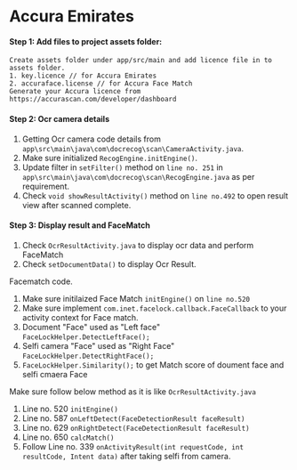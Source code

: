 # Accura Emirates

#### Step 1: Add files to project assets folder:
```
Create assets folder under app/src/main and add licence file in to assets folder.
1. key.licence // for Accura Emirates
2. accuraface.license // for Accura Face Match
Generate your Accura licence from https://accurascan.com/developer/dashboard
```
#### Step 2: Ocr camera details

1. Getting Ocr camera code details from `app\src\main\java\com\docrecog\scan\CameraActivity.java`.
2. Make sure initialized `RecogEngine.initEngine()`.
3. Update filter in `setFilter()` method on `line no. 251` in `app\src\main\java\com\docrecog\scan\RecogEngine.java` as per requirement.
4. Check `void showResultActivity()` method on `line no.492` to open result view after scanned complete.

#### Step 3: Display result and FaceMatch

1. Check `OcrResultActivity.java` to display ocr data and perform FaceMatch
2. Check `setDocumentData()` to display Ocr Result.

Facematch code.

1. Make sure initilaized Face Match `initEngine()` on `line no.520`
2. Make sure implement `com.inet.facelock.callback.FaceCallback` to your activity context for Face match.
3. Document "Face" used as "Left face" `FaceLockHelper.DetectLeftFace();`
4. Selfi camera "Face" used as "Right Face" `FaceLockHelper.DetectRightFace();`
5. `FaceLockHelper.Similarity();` to get Match score of doument face and selfi cmaera Face

Make sure follow below method as it is like `OcrResultActivity.java`
1. Line no. 520 `initEngine()`
2. Line no. 587 `onLeftDetect(FaceDetectionResult faceResult)`
3. Line no. 629 `onRightDetect(FaceDetectionResult faceResult)`
4. Line no. 650 `calcMatch()`
5. Follow Line no. 339 `onActivityResult(int requestCode, int resultCode, Intent data)` after taking selfi from camera.
   

